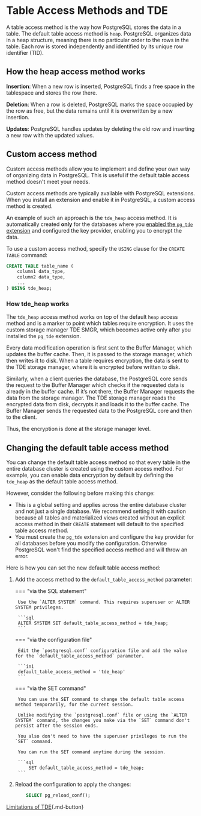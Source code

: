 # Table Access Methods and TDE

A table access method is the way how PostgreSQL stores the data in a table. The default table access method is `heap`. PostgreSQL organizes data in a heap structure, meaning there is no particular order to the rows in the table. Each row is stored independently and identified by its unique row identifier (TID).

## How the heap access method works

**Insertion**: When a new row is inserted, PostgreSQL finds a free space in the tablespace and stores the row there.

**Deletion**: When a row is deleted, PostgreSQL marks the space occupied by the row as free, but the data remains until it is overwritten by a new insertion.

**Updates**: PostgreSQL handles updates by deleting the old row and inserting a new row with the updated values.

## Custom access method

Custom access methods allow you to implement and define your own way of organizing data in PostgreSQL. This is useful if the default table access method doesn't meet your needs.

Custom access methods are typically available with PostgreSQL extensions. When you install an extension and enable it in PostgreSQL, a custom access method is created.

An example of such an approach is the `tde_heap` access method. It is automatically created **only** for the databases where you [enabled the `pg_tde` extension](../setup.md) and configured the key provider, enabling you to encrypt the data.

To use a custom access method, specify the `USING` clause for the `CREATE TABLE` command:

```sql
CREATE TABLE table_name (
    column1 data_type,
    column2 data_type,
    ...
) USING tde_heap;
```

### How tde_heap works

The `tde_heap` access method works on top of the default `heap` access method and is a marker to point which tables require encryption. It uses the custom storage manager TDE SMGR, which becomes active only after you installed the `pg_tde` extension.

Every data modification operation is first sent to the Buffer Manager, which updates the buffer cache. Then, it is passed to the storage manager, which then writes it to disk. When a table requires encryption, the data is sent to the TDE storage manager, where it is encrypted before written to disk.

Similarly, when a client queries the database, the PostgreSQL core sends the request to the Buffer Manager which checks if the requested data is already in the buffer cache. If it’s not there, the Buffer Manager requests the data from the storage manager. The TDE storage manager  reads the encrypted data from disk, decrypts it and loads it to the buffer cache. The Buffer Manager sends the requested data to the PostgreSQL core and then to the client.

Thus, the encryption is done at the storage manager level.

## Changing the default table access method

You can change the default table access method so that every table in the entire database cluster is created using the custom access method. For example, you can enable data encryption by default by defining the `tde_heap` as the default table access method.

However, consider the following before making this change:

* This is a global setting and applies across the entire database cluster and not just a single database.
We recommend setting it with caution because all tables and materialized views created without an explicit access method in their `CREATE` statement will default to the specified table access method.
* You must create the `pg_tde` extension and configure the key provider for all databases before you modify the configuration. Otherwise PostgreSQL won't find the specified access method and will throw an error.

Here is how you can set the new default table access method:

1. Add the access method to the `default_table_access_method` parameter:

    === "via the SQL statement"

        Use the `ALTER SYSTEM` command. This requires superuser or ALTER SYSTEM privileges.
        
        ```sql
        ALTER SYSTEM SET default_table_access_method = tde_heap;
        ```

    === "via the configuration file"

        Edit the `postgresql.conf` configuration file and add the value for the `default_table_access_method` parameter.
        
        ```ini
        default_table_access_method = 'tde_heap'
        ```  

    === "via the SET command"

        You can use the SET command to change the default table access method temporarily, for the current session. 
        
        Unlike modifying the `postgresql.conf` file or using the `ALTER SYSTEM` command, the changes you make via the `SET` command don't persist after the session ends.

        You also don't need to have the superuser privileges to run the `SET` command.

        You can run the SET command anytime during the session. 

        ```sql
            SET default_table_access_method = tde_heap;
        ```

2. Reload the configuration to apply the changes:

    ```sql
        SELECT pg_reload_conf();
    ```

[Limitations of TDE](tde-limitations.md){.md-button}

